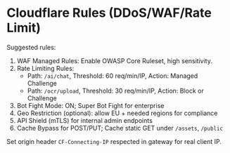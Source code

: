 # Cloudflare Rules (DDoS/WAF/Rate Limit)

Suggested rules:

1. WAF Managed Rules: Enable OWASP Core Ruleset, high sensitivity.
2. Rate Limiting Rules:
   - Path: `/ai/chat`, Threshold: 60 req/min/IP, Action: Managed Challenge
   - Path: `/ocr/upload`, Threshold: 30 req/min/IP, Action: Block or Challenge
3. Bot Fight Mode: ON; Super Bot Fight for enterprise
4. Geo Restriction (optional): allow EU + needed regions for compliance
5. API Shield (mTLS) for internal admin endpoints
6. Cache Bypass for POST/PUT; Cache static GET under `/assets`, `/public`

Set origin header `CF-Connecting-IP` respected in gateway for real client IP.
